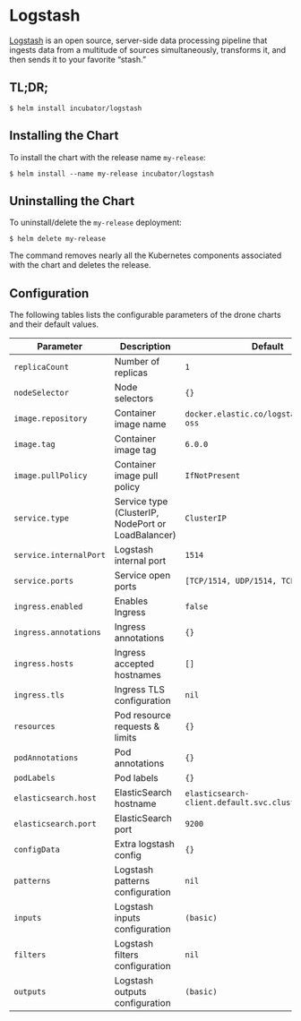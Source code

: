 # Logstash

[Logstash](https://www.elastic.co/products/logstash) is an open source, server-side data processing pipeline that ingests data from a multitude of sources simultaneously, transforms it, and then sends it to your favorite “stash.”

## TL;DR;

```console
$ helm install incubator/logstash
```

## Installing the Chart

To install the chart with the release name `my-release`:

```console
$ helm install --name my-release incubator/logstash
```

## Uninstalling the Chart

To uninstall/delete the `my-release` deployment:

```console
$ helm delete my-release
```

The command removes nearly all the Kubernetes components associated with the
chart and deletes the release.

## Configuration

The following tables lists the configurable parameters of the drone charts and their default values.

| Parameter              | Description                                        | Default                                          |
| ---------------------- | -------------------------------------------------- | ------------------------------------------------ |
| `replicaCount`         | Number of replicas                                 | `1`                                              |
| `nodeSelector`         | Node selectors                                     | `{}`                                             |
| `image.repository`     | Container image name                               | `docker.elastic.co/logstash/logstash-oss`        |
| `image.tag`            | Container image tag                                | `6.0.0`                                          |
| `image.pullPolicy`     | Container image pull policy                        | `IfNotPresent`                                   |
| `service.type`         | Service type (ClusterIP, NodePort or LoadBalancer) | `ClusterIP`                                      |
| `service.internalPort` | Logstash internal port                             | `1514`                                           |
| `service.ports`        | Service open ports                                 | `[TCP/1514, UDP/1514, TCP/5044]`                 |
| `ingress.enabled`      | Enables Ingress                                    | `false`                                          |
| `ingress.annotations`  | Ingress annotations                                | `{}`                                             |
| `ingress.hosts`        | Ingress accepted hostnames                         | `[]`                                             |
| `ingress.tls`          | Ingress TLS configuration                          | `nil`                                            |
| `resources`            | Pod resource requests & limits                     | `{}`                                             |
| `podAnnotations`       | Pod annotations                                    | `{}`                                             |
| `podLabels`            | Pod labels                                         | `{}`                                             |
| `elasticsearch.host`   | ElasticSearch hostname                             | `elasticsearch-client.default.svc.cluster.local` |
| `elasticsearch.port`   | ElasticSearch port                                 | `9200`                                           |
| `configData`           | Extra logstash config                              | `{}`                                             |
| `patterns`             | Logstash patterns configuration                    | `nil`                                            |
| `inputs`               | Logstash inputs configuration                      | `(basic)`                                        |
| `filters`              | Logstash filters configuration                     | `nil`                                            |
| `outputs`              | Logstash outputs configuration                     | `(basic)`                                        |
